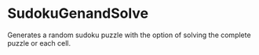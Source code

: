 # SudokuGenandSolve
Generates a random sudoku puzzle with the option of solving the complete puzzle or each cell.

